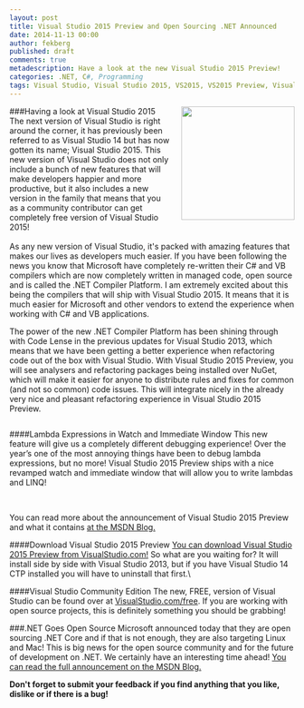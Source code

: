 ```yaml
---
layout: post
title: Visual Studio 2015 Preview and Open Sourcing .NET Announced
date: 2014-11-13 00:00
author: fekberg
published: draft
comments: true
metadescription: Have a look at the new Visual Studio 2015 Preview!
categories: .NET, C#, Programming
tags: Visual Studio, Visual Studio 2015, VS2015, VS2015 Preview, Visual Studio Community Edition, Community Edition, Community Edition .NET, CSharp, Programming
---
```


###Having a look at Visual Studio 2015
<img src="http://cdn.filipekberg.se/fekberg-blog/visual-studio-2015-preview-and-open-sourcing-dotnet-announced/VisualStudio2015.png" alt="" style="float: right; padding-left: 20px; width: 200px;">The next version of Visual Studio is right around the corner, it has previously been referred to as Visual Studio 14 but has now gotten its name; Visual Studio 2015. This new version of Visual Studio does not only include a bunch of new features that will make developers happier and more productive, but it also includes a new version in the family that means that you as a community contributor can get completely free version of Visual Studio 2015!<!--excerpt--><br/><br/>As any new version of Visual Studio, it's packed with amazing features that makes our lives as developers much easier. If you have been following the news you know that Microsoft have completely re-written their C# and VB compilers which are now completely written in managed code, open source and is called the .NET Compiler Platform. I am extremely excited about this being the compilers that will ship with Visual Studio 2015. It means that it is much easier for Microsoft and other vendors to extend the experience when working with C# and VB applications.

The power of the new .NET Compiler Platform has been shining through with Code Lense in the previous updates for Visual Studio 2013, which means that we have been getting a better experience when refactoring code out of the box with Visual Studio. With Visual Studio 2015 Preview, you will see analysers and refactoring packages being installed over NuGet, which will make it easier for anyone to distribute rules and fixes for common (and not so common) code issues. This will integrate nicely in the already very nice and pleasant refactoring experience in Visual Studio 2015 Preview.

<img src="http://cdn.filipekberg.se/fekberg-blog/visual-studio-2015-preview-and-open-sourcing-dotnet-announced/RemoveUnusedUsings.png" alt="" />

####Lambda Expressions in Watch and Immediate Window
This new feature will give us a completely different debugging experience! Over the year’s one of the most annoying things have been to debug lambda expressions, but no more! Visual Studio 2015 Preview ships with a nice revamped watch and immediate window that will allow you to write lambdas and LINQ!

<img src="http://cdn.filipekberg.se/fekberg-blog/visual-studio-2015-preview-and-open-sourcing-dotnet-announced/LambdasInTheWatchWindow.png" alt="" />

<img src="http://cdn.filipekberg.se/fekberg-blog/visual-studio-2015-preview-and-open-sourcing-dotnet-announced/ImmediateWindow.png" alt="" />

You can read more about the announcement of Visual Studio 2015 Preview and what it contains [at the MSDN Blog.](http://blogs.msdn.com/b/somasegar/archive/2014/11/12/opening-up-visual-studio-and-net-to-every-developer-any-application-net-server-core-open-source-and-cross-platform-visual-studio-community-2013-and-preview-of-visual-studio-2015-and-net-2015.aspx)

####Download Visual Studio 2015 Preview
[You can download Visual Studio 2015 Preview from VisualStudio.com!](http://www.visualstudio.com/downloads/visual-studio-2015-downloads-vs) So what are you waiting for? It will install side by side with Visual Studio 2013, but if you have Visual Studio 14 CTP installed you will have to uninstall that first.\

####Visual Studio Community Edition
The new, FREE, version of Visual Studio can be found over at [VisualStudio.com/free](http://www.visualstudio.com/products/free-developer-offers-vs). If you are working with open source projects, this is definitely something you should be grabbing!

###.NET Goes Open Source
<img src="http://cdn.filipekberg.se/fekberg-blog/visual-studio-2015-preview-and-open-sourcing-dotnet-announced/DotNet2015.png" style="float: right; padding-left: 20px;" alt="" />Microsoft announced today that they are open sourcing .NET Core and if that is not enough, they are also targeting Linux and Mac! This is big news for the open source community and for the future of development on .NET. We certainly have an interesting time ahead! [You can read the full announcement on the MSDN Blog.](http://blogs.msdn.com/b/dotnet/archive/2014/11/12/net-core-is-open-source.aspx)

**Don't forget to submit your feedback if you find anything that you like, dislike or if there is a bug!**